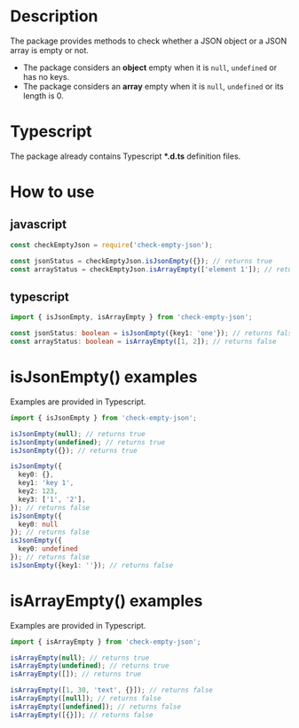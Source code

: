 # Description
The package provides methods to check whether a JSON object or a JSON array is empty or not.
- The package considers an **object** empty when it is `null`, `undefined` or has no keys.
- The package considers an **array** empty when it is `null`, `undefined` or its length is 0.

# Typescript
The package already contains Typescript **\*.d.ts** definition files.

# How to use
## javascript
```js
const checkEmptyJson = require('check-empty-json');

const jsonStatus = checkEmptyJson.isJsonEmpty({}); // returns true
const arrayStatus = checkEmptyJson.isArrayEmpty(['element 1']); // returns false
```

## typescript
```ts
import { isJsonEmpty, isArrayEmpty } from 'check-empty-json';

const jsonStatus: boolean = isJsonEmpty({key1: 'one'}); // returns false
const arrayStatus: boolean = isArrayEmpty([1, 2]); // returns false
```


# **isJsonEmpty()** examples
Examples are provided in Typescript.
```ts
import { isJsonEmpty } from 'check-empty-json';

isJsonEmpty(null); // returns true
isJsonEmpty(undefined); // returns true
isJsonEmpty({}); // returns true

isJsonEmpty({
  key0: {},
  key1: 'key 1',
  key2: 123,
  key3: ['1', '2'],
}); // returns false
isJsonEmpty({
  key0: null
}); // returns false
isJsonEmpty({
  key0: undefined
}); // returns false
isJsonEmpty({key1: ''}); // returns false
```

# **isArrayEmpty()** examples
Examples are provided in Typescript.
```ts
import { isArrayEmpty } from 'check-empty-json';

isArrayEmpty(null); // returns true
isArrayEmpty(undefined); // returns true
isArrayEmpty([]); // returns true

isArrayEmpty([1, 30, 'text', {}]); // returns false
isArrayEmpty([null]); // returns false
isArrayEmpty([undefined]); // returns false
isArrayEmpty([{}]); // returns false
```
